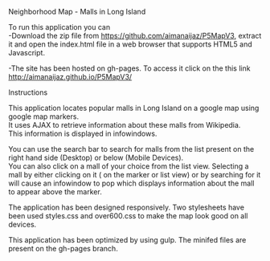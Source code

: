 Neighborhood Map - Malls in Long Island

To run this application you can  
-Download the zip file from https://github.com/aimanaijaz/P5MapV3, extract it and open the index.html file in a web browser that supports HTML5 and Javascript.      

-The site has been hosted on gh-pages. To access it click on the this link http://aimanaijaz.github.io/P5MapV3/

Instructions

This application locates popular malls in Long Island on a google map using google map markers.   
It uses AJAX to retrieve information about these malls from Wikipedia.   
This information is displayed in infowindows.  

You can use the search bar to search for malls from the list present on the right hand side (Desktop) or below (Mobile Devices).    
You can also click on a mall of your choice from the list view. 
Selecting a mall by either clicking on it ( on the marker or list view) or by searching for it will cause an infowindow to pop which displays information about the mall to appear above the marker.   

The application has been designed responsively. Two stylesheets have been used styles.css and over600.css to make the map look good on all devices.   

This application has been optimized by using gulp. The minifed files are present on the gh-pages branch.  




